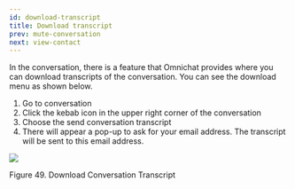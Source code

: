 ```yaml
---
id: download-transcript
title: Download transcript
prev: mute-conversation
next: view-contact
---
```


In the conversation, there is a feature that Omnichat provides where you can download transcripts of the conversation. You can see the download menu as shown below.

1.  Go to conversation
2.  Click the kebab icon in the upper right corner of the conversation
3.  Choose the send conversation transcript
4.  There will appear a pop-up to ask for your email address. The transcript will be sent to this email address.

![](https://lh6.googleusercontent.com/bez5R74YjL0juX3x6rWKX7m4oBacg7-RtsDiU2HjLet1A5oxgPniJYAtJpIaKL4R0pv6l298AZOWH8ppB8kVsXh4bPtRSzK7LSADJE6GGzvYKgzNFAYZsCRsKwpbXAXjL7H8WIv9)

Figure 49. Download Conversation Transcript
